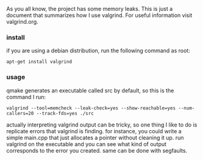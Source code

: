 As you all know, the project has some memory leaks. This is just a document that summarizes how I use valgrind. For useful information visit valgrind.org.


### install ###
if you are using a debian distribution, run the following command as root:
```
apt-get install valgrind
```

### usage ###
qmake generates an executable called src by default, so this is the command I run:
```
valgrind --tool=memcheck --leak-check=yes --show-reachable=yes --num-callers=20 --track-fds=yes ./src
```

actually interpreting valgrind output can be tricky, so one thing I like to do is replicate errors that valgrind is finding. for instance, you could write a simple main.cpp that just allocates a pointer without cleaning it up. run valgrind on the executable and you can see what kind of output corresponds to the error you created. same can be done with segfaults.